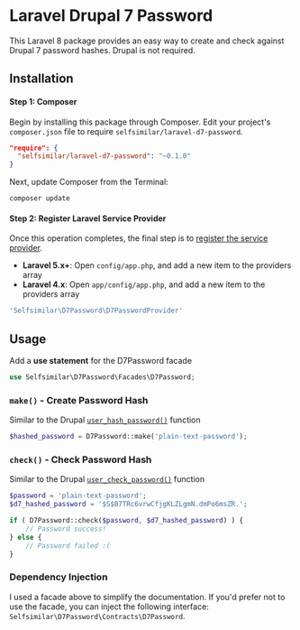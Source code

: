 Laravel Drupal 7 Password
===================


This Laravel 8 package provides an easy way to create and check against Drupal 7
password hashes. Drupal is not required.


Installation
------------

#### Step 1: Composer

Begin by installing this package through Composer. Edit your project's
`composer.json` file to require `selfsimilar/laravel-d7-password`.

```json
"require": {
  "selfsimilar/laravel-d7-password": "~0.1.0"
}
```

Next, update Composer from the Terminal:

```shell
composer update
```

#### Step 2: Register Laravel Service Provider

Once this operation completes, the final step is to
[register the service provider](https://laravel.com/docs/8.x/providers#registering-providers).

* **Laravel 5.x+**: Open `config/app.php`, and add a new item to the providers array
* **Laravel 4.x**: Open `app/config/app.php`, and add a new item to the providers array

```php
'Selfsimilar\D7Password\D7PasswordProvider'
```


Usage
-----

Add a **use statement** for the D7Password facade

```php
use Selfsimilar\D7Password\Facades\D7Password;
```

### `make()` - Create Password Hash

Similar to the Drupal
[`user_hash_password()`](https://api.drupal.org/api/drupal/includes%21password.inc/function/user_hash_password/7.x) function

```php
$hashed_password = D7Password::make('plain-text-password');
```

### `check()` - Check Password Hash

Similar to the Drupal
[`user_check_password()`](https://api.drupal.org/api/drupal/includes%21password.inc/function/user_check_password/7.x) function

```php
$password = 'plain-text-password';
$d7_hashed_password = '$S$B7TRc6vrwCfjgKLZLgmN.dmPo6msZR.';

if ( D7Password::check($password, $d7_hashed_password) ) {
    // Password success!
} else {
    // Password failed :(
}
```

### Dependency Injection

I used a facade above to simplify the documentation. If you'd prefer not to use
the facade, you can inject the following interface: `Selfsimilar\D7Password\Contracts\D7Password`.

